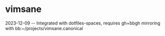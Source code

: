 # vimsane

2023-12-09 -- Integrated with dotfiles-spaces, requires gh+bbgh mirroring with bb:~/projects/vimsane.canonical

